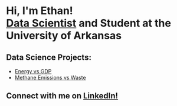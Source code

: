<h1>Hi, I'm Ethan! <br/><a href="https://www.linkedin.com/in/ethan-ericson">Data Scientist</a> and Student at the University of Arkansas</h1>

<h2>Data Science Projects:</h2>

- [Energy vs GDP](https://github.com/eericson2005/Energy-vs-GDP)
- [Methane Emissions vs Waste](https://github.com/eericson2005/Methane-Emissions-vs-Waste)
<h2>Connect with me on <a href="https://www.linkedin.com/in/ethan-ericson">LinkedIn!</a></h2>

